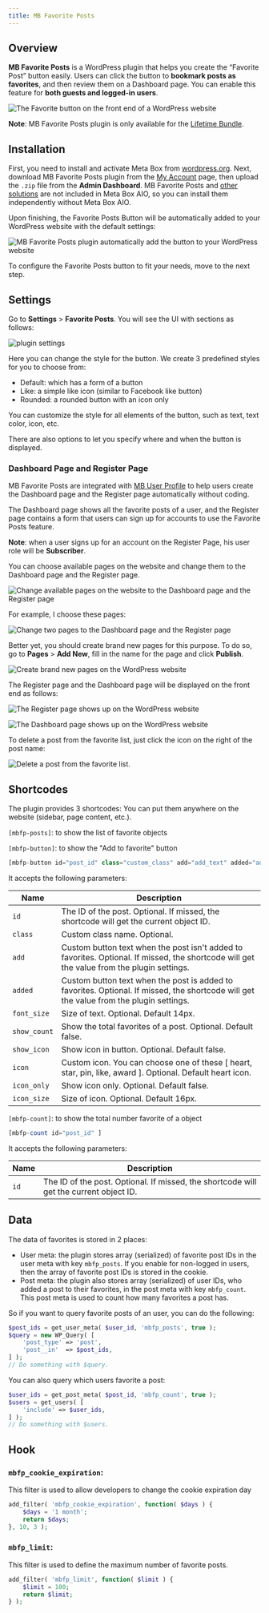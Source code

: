 ```yaml
---
title: MB Favorite Posts
---
```


## Overview

**MB Favorite Posts** is a WordPress plugin that helps you create the “Favorite Post” button easily. Users can click the button to **bookmark posts as favorites**, and then review them on a Dashboard page. You can enable this feature for **both guests and logged-in users**.

![The Favorite button on the front end of a WordPress website](https://imgur.elightup.com/JIiikVW.png)

**Note**: MB Favorite Posts plugin is only available for the [Lifetime Bundle](https://metabox.io/pricing/).

## Installation

First, you need to install and activate Meta Box from [wordpress.org](https://wordpress.org/plugins/meta-box/). Next, download MB Favorite Posts plugin from the [My Account](https://metabox.io/my-account/) page, then upload the <code>.zip</code> file from the **Admin Dashboard**. MB Favorite Posts and [other solutions](https://metabox.io/product-category/solutions/) are not included in Meta Box AIO, so you can install them independently without Meta Box AIO.

Upon finishing, the Favorite Posts Button will be automatically added to your WordPress website with the default settings:

![MB Favorite Posts plugin automatically add the button to your WordPress website](https://imgur.elightup.com/y5MAFRk.png)

To configure the Favorite Posts button to fit your needs, move to the next step.

## Settings

Go to **Settings** > **Favorite Posts**. You will see the UI with sections as follows:

![plugin settings](https://imgur.elightup.com/xLgurGV.png)

Here you can change the style for the button. We create 3 predefined styles for you to choose from:

- Default: which has a form of a button
- Like: a simple like icon (similar to Facebook like button)
- Rounded: a rounded button with an icon only

You can customize the style for all elements of the button, such as text, text color, icon, etc.

There are also options to let you specify where and when the button is displayed.

### Dashboard Page and Register Page

MB Favorite Posts are integrated with [MB User Profile](/extensions/mb-user-profile/) to help users create the Dashboard page and the Register page automatically without coding.

The Dashboard page shows all the favorite posts of a user, and the Register page contains a form that users can sign up for accounts to use the Favorite Posts feature.

**Note**: when a user signs up for an account on the Register Page, his user role will be **Subscriber**.

You can choose available pages on the website and change them to the Dashboard page and the Register page.

![Change available pages on the website to the Dashboard page and the Register page](https://imgur.elightup.com/UMR7SsL.png)

For example, I choose these pages:

![Change two pages to the Dashboard page and the Register page](https://imgur.elightup.com/6e5wOLu.png)

Better yet, you should create brand new pages for this purpose. To do so, go to **Pages** > **Add New**, fill in the name for the page and click **Publish**.

![Create brand new pages on the WordPress website](https://imgur.elightup.com/6lDi2YI.png)

The Register page and the Dashboard page will be displayed on the front end as follows:

![The Register page shows up on the WordPress website](https://imgur.elightup.com/uwH64JE.png)

![The Dashboard page shows up on the WordPress website](https://imgur.elightup.com/4uDV7P1.png)

To delete a post from the favorite list, just click the icon on the right of the post name:

![Delete a post from the favorite list.](https://imgur.elightup.com/KxbKTyf.png)

## Shortcodes

The plugin provides 3 shortcodes:
You can put them anywhere on the website (sidebar, page content, etc.).

`[mbfp-posts]`: to show the list of favorite objects

`[mbfp-button]`: to show the "Add to favorite" button

```php
[mbfp-button id="post_id" class="custom_class" add="add_text" added="added_text" show_count="true"]
```
It accepts the following parameters:

Name|Description
---|---
`id`|The ID of the post. Optional. If missed, the shortcode will get the current object ID.
`class`|Custom class name. Optional.
`add`|Custom button text when the post isn't added to favorites. Optional. If missed, the shortcode will get the value from the plugin settings.
`added`|Custom button text when the post is added to favorites. Optional. If missed, the shortcode will get the value from the plugin settings.
`font_size`|Size of text. Optional. Default 14px.
`show_count`|Show the total favorites of a post. Optional. Default false.
`show_icon`|Show icon in button. Optional. Default false.
`icon`|Custom icon. You can choose one of these [ heart, star, pin, like, award ]. Optional. Default heart icon.
`icon_only`|Show icon only. Optional. Default false.
`icon_size`|Size of icon. Optional. Default 16px.


`[mbfp-count]`: to show the total number favorite of a object
```php
[mbfp-count id="post_id" ]
```
It accepts the following parameters:

Name|Description
---|---
`id`|The ID of the post. Optional. If missed, the shortcode will get the current object ID.

## Data

The data of favorites is stored in 2 places:

- User meta: the plugin stores array (serialized) of favorite post IDs in the user meta with key `mbfp_posts`. If you enable for non-logged in users, then the array of favorite post IDs is stored in the cookie.
- Post meta: the plugin also stores array (serialized) of user IDs, who added a post to their favorites, in the post meta with key `mbfp_count`. This post meta is used to count how many favorites a post has.

So if you want to query favorite posts of an user, you can do the following:

```php
$post_ids = get_user_meta( $user_id, 'mbfp_posts', true );
$query = new WP_Query( [
    'post_type' => 'post',
    'post__in'  => $post_ids,
] );
// Do something with $query.
```

You can also query which users favorite a post:

```php
$user_ids = get_post_meta( $post_id, 'mbfp_count', true );
$users = get_users( [
    'include' => $user_ids,
] );
// Do something with $users.
```
## Hook

### `mbfp_cookie_expiration`:

This filter is used to allow developers to change the cookie expiration day

```php
add_filter( 'mbfp_cookie_expiration', function( $days ) {
    $days = '1 month';
    return $days;
}, 10, 3 );
```

### `mbfp_limit`:

This filter is used to define the maximum number of favorite posts.

```php
add_filter( 'mbfp_limit', function( $limit ) {
    $limit = 100;
    return $limit;
} );
```